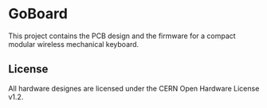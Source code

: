 # GoBoard

This project contains the PCB design and the firmware for a compact modular
wireless mechanical keyboard.

## License

All hardware designes are licensed under the CERN Open Hardware License v1.2.
